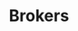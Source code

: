 ---
title: Brokers
# nav_title: 'Brokers<span class="title-long"> & 3PLs</span>'
_fieldset: customer
_template: customer

## METADATA
meta_title: 'Brokers: Eliminate check-calls and cover more loads with real-time location tracking information.'
meta_subject:
meta_description: We integrate with major dispatch systems to provide real-time location information without thousands of check-calls required, allowing brokers to reallocate their check call teams and cover more loads.
meta_keywords: Logistics, Location, Carrier,  Transportation, real time visibility, get loaded, connectivity with owner operators, location tracking, load tracking, supply chain visibility

## PAGE CONTENT
page_intro: 'Quality trumps quantity when it comes to good service, but let’s face it, if you could have both, wouldn’t you?'
claim: 'Fourkites will help you cover more loads. Here’s how:'
feature_section:
  -
    feature: 'Real-time location information without thousands of check calls required'
    feature_src: /assets/img/icon-phone.svg
    feature_alt: Eliminate check-calls and cover more loads with real-time location tracking information.
    feature_title: Real-time carrier location information
  -
    feature: 'Integration with major dispatch systems'
    feature_src: /assets/img/icon-sync.svg
    feature_alt: Connectivity with owner operators, location tracking, and load tracking
    feature_title: Integration with major dispatch systems
  -
    feature: 'Reallocated check call teams'
    feature_src: /assets/img/icon-save.svg
    feature_alt: TTMS providing real time location tracking of owner operators
    feature_title: Eliminate check calls

# REQUEST A DEMO - FIRST CTA
req_demo: 'Request a demo to see how FourKites will help you cover more loads.'

# HASSLE-SOLUTION SECTION
hassle_intro: 'We keep your business moving right along.'
hassle_solution:
  -
    hassle: 'Your customer service gets bogged with tons of check calls, and your check call departments rack up hours calling carriers to track a freight.'
    solution: 'We’ll <a href="/products#eld">provide your customers access to track their loads</a> in real time, giving your customer service team a break from endless calls.'
  -
    hassle: 'You have no way of knowing which carriers best match your needs.'
    solution: 'Our <a href="/products#eld">OnTime Performance reports</a> will help you determine which carriers to use in the future.'
  -
    hassle: You have to rely on hardware in every truck and still don't have all the relevant data to determine if your truck is on schedule.
    solution: 'Using real-time data, from traffic to weather conditions to drivers’ hours of service, we provide <a href="/products#eld">the most accurate tracking information possible</a>. No additional hardware or software required.'

# PRICE CHART
pricing_intro: 'We’re here to support businesses of every size, so we offer three different packages.'
price_chart:
  -
    package: 'Small Haul <br>Package'
    size: 'Less than 2,500 loads<br>per month'
    price: 'FREE'
  -
    package: 'Medium Haul <br>Package'
    size: '2,500–5,000 loads<br>per month'
    price: '75&cent; per load'
  -
    package: 'Large Haul <br>Package'
    size: 'More than 5,000 loads<br>per month'
    price: '50&cent; per load'
---